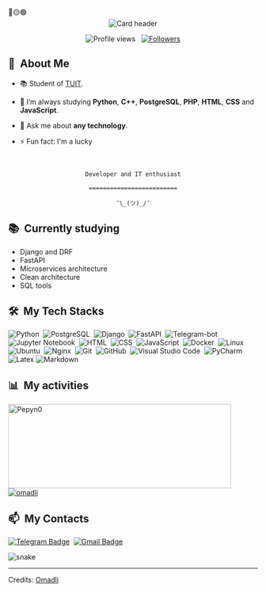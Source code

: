 <div>
🔴🟡🟢

<br>

</div>


<div align="center">
  <img src="https://github.com/omadli/omadli/raw/output/my.png" alt="Card header"/>
</div>

<p align="center">
  <img src="https://komarev.com/ghpvc/?username=omadli&color=blueviolet" alt="Profile views" />
  &nbsp;
  <a href="https://github.com/omadli?tab=followers">
    <img src="https://img.shields.io/github/followers/omadli?style=social" alt="Followers" />
  </a>
</p>


<div>

  ## 🧭 &nbsp;About Me

  - 📚 Student of [TUIT](https://tuit.uz).
  <!-- - 🔭 I'm currently working on <a href="#">MyJob</a> -->

  - 🌱  I’m always studying **Python**, **C++**, **PostgreSQL**, **PHP**, **HTML**, **CSS**  and **JavaScript**.

  - 💬 Ask me about **any technology**.

  - ⚡ Fun fact: I'm a lucky

  <br>


</div>


<div align="center">

  `Developer and IT enthusiast`
  <br>

  `=========================`
  <br>

  `¯\_(ツ)_/¯`
</div>


<div>

  ## 📚 &nbsp;Currently studying

  - Django and DRF
  - FastAPI
  - Microservices architecture
  - Clean architecture
  - SQL tools

</div>


<div>

  ## 🛠️ &nbsp;My Tech Stacks

  ![Python](https://img.shields.io/badge/-Python-0D1117?style=flat&logo=python)&nbsp;
  ![PostgreSQL](https://img.shields.io/badge/-PostgreSQL-0D1117?style=flat&logo=postgresql)&nbsp;
  ![Django](https://img.shields.io/badge/-Django-0D1117?style=flat&logo=django)&nbsp;
  ![FastAPI](https://img.shields.io/badge/-FastAPI-0D1117?style=flat&logo=fastapi)&nbsp;
  ![Telegram-bot](https://img.shields.io/badge/-Telegram%20bot-0D1117?style=flat&logo=telegram)&nbsp;
  ![Jupyter Notebook](https://img.shields.io/badge/-Jupyter%20Notebook-0D1117?style=flat&logo=jupyter)&nbsp;
  ![HTML](https://img.shields.io/badge/-HTML-0D1117?style=flat&logo=HTML5)&nbsp;
  ![CSS](https://img.shields.io/badge/-CSS-0D1117?style=flat&logo=CSS3&logoColor=1572B6)&nbsp;
  ![JavaScript](https://img.shields.io/badge/-JavaScript-0D1117?style=flat&logo=javascript)&nbsp;
  ![Docker](https://img.shields.io/badge/-Docker-0D1117?style=flat&logo=docker)&nbsp;
  ![Linux](https://img.shields.io/badge/-Linux-0D1117?style=flat&logo=Linux)&nbsp;
  ![Ubuntu](https://img.shields.io/badge/-Ubuntu-0D1117?style=flat&logo=Ubuntu)&nbsp;
  ![Nginx](https://img.shields.io/badge/-Nginx-0D1117?style=flat&logo=Nginx)&nbsp;
  ![Git](https://img.shields.io/badge/-Git-0D1117?style=flat&logo=git)&nbsp;
  ![GitHub](https://img.shields.io/badge/-GitHub-0D1117?style=flat&logo=github)&nbsp;
  ![Visual Studio Code](https://img.shields.io/badge/-VS%20Code-0D1117?style=flat&logo=visual-studio-code&logoColor=007ACC)&nbsp;
  ![PyCharm](https://img.shields.io/badge/-PyCharm-0D1117?style=flat&logo=pycharm)&nbsp;
  ![Latex](https://img.shields.io/badge/-LaTex-0D1117?style=flat&logo=latex)
  ![Markdown](https://img.shields.io/badge/-Markdown-0D1117?style=flat&logo=markdown)

</div>


<div>

  ## 📊 &nbsp;My activities
  <a href="https://github.com/Pepyn0">
    <img width=450 height=170 align="center" alt="Pepyn0" src="https://github-readme-stats.vercel.app/api?username=omadli&theme=midnight-purple&show_icons=true&bg_color=0D1117&hide_border=true&count_private=true" />
  </a>
  <a href="https://github.com/omadli">
    <img align="center" alt="omadli" src="https://github-readme-stats.vercel.app/api/top-langs/?username=omadli&theme=midnight-purple&layout=compact&bg_color=0D1117&hide_border=true&count_private=true" />
  </a>
</div>

<div>

  ## 📫 &nbsp;My Contacts

  <!-- [![Portfolio Badge](https://img.shields.io/badge/-Portifolio-blueviolet?style=flat-square&logo=Portfolio&logoColor=white)](https://omadli.github.io/)&nbsp; -->
  [![Telegram Badge](https://img.shields.io/badge/-Murodillo17-blue?style=flat-square&logo=Telegram&logoColor=white&link=https://telegram.me/murodillo17)](https://telegram.me/murodillo17)&nbsp;
  [![Gmail Badge](https://img.shields.io/badge/-omadliyigit17@gmail.com-red?style=flat-square&logo=Gmail&logoColor=white)](mailto:omadliyigit17@gmail.com)&nbsp;
  <!-- [![Instagram Badge](https://img.shields.io/badge/-omadli17-EB2A08?style=flat-square&logo=Instagram&logoColor=white)](https://www.instagram.com/omadli17/)&nbsp; -->
  <!-- [![Twitter Badge](https://img.shields.io/badge/-omadli17-blue?style=flat-square&logo=Twitter&logoColor=white)](https://twitter.com/omadli17)&nbsp; -->
  <!-- [![AniList Badge](https://img.shields.io/badge/-omadli17-C063FF?style=flat-square&logo=Anilist&logoColor=white)](https://anilist.co/user/omadli17/) -->

</div>


<!-- ![Snake animation](https://github.com/omadli/omadli/blob/output/github-contribution-grid-snake.svg) -->

<div>
  <img src="https://github.com/omadli/omadli/raw/output/github-contribution-grid-snake.svg" alt="snake"></center>
</div>

<!-- ## 📚 &nbsp;My Projects -->


------
Credits: [Omadli](https://github.com/omadli)